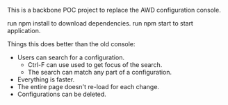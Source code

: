This is a backbone POC project to replace the AWD configuration console.

run npm install to download dependencies.
run npm start to start application.

Things this does better than the old console:
* Users can search for a configuration.
    * Ctrl-F can use used to get focus of the search.
    * The search can match any part of a configuration.
* Everything is faster.
* The entire page doesn't re-load for each change.
* Configurations can be deleted.

